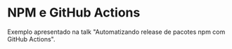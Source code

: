 # NPM e GitHub Actions

Exemplo apresentado na talk "Automatizando release de pacotes npm com GitHub Actions".
